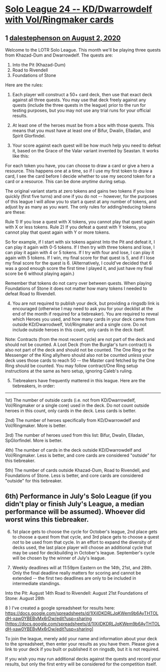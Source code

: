 # [Solo League 24 -- KD/Dwarrowdelf with VoI/Ringmaker cards](https://community.fantasyflightgames.com/topic/310180-solo-league-24-kddwarrowdelf-with-voiringmaker-cards/)

## 1 [dalestephenson on August 2, 2020](https://community.fantasyflightgames.com/topic/310180-solo-league-24-kddwarrowdelf-with-voiringmaker-cards/?do=findComment&comment=3968704)

Welcome to the LOTR Solo League. This month we'll be playing three quests from Khazad-Dum and Dwarrowdelf. The quests are:

1) Into the Pit (Khazad-Dum)
2) Road to Rivendell
3) Foundations of Stone

Here are the rules:

1) Each player will construct a 50+ card deck, then use that exact deck against all three quests. You may use that deck freely against any quests (include the three quests in the league) prior to the run for testing purposes, but you may not use any trial runs for your official results.

2) At least one of the heroes must be from a box with those quests. This means that you must have at least one of Bifur, Dwalin, Elladan, and Spirit Glorfindel.

3) Your score against each quest will be how much help you need to defeat it, based on the Grace of the Valar variant invented by Seastan. It works like this:

For each token you have, you can choose to draw a card or give a hero a resource. This happens one at a time, so if I use my first token to draw a card, I see the card before I decide whether to use my second token for a card or a resource. This can be done *anytime* during setup.

The original variant starts at zero tokens and gains two tokens if you lose quickly (first five turns) and one if you do not -- however, for the purposes of this league I will allow you to start a quest at any number of tokens, and adjust by as many as you want. The only rules for adding/reducing tokens are these:

Rule 1) If you lose a quest with X tokens, you cannot play that quest again with X or less tokens.
Rule 2) If you defeat a quest with Y tokens, you cannot play that quest again with Y or more tokens.

So for example, if I start with six tokens against Into the Pit and defeat it, I can play it again with 0-5 tokens. If I then try with three tokens and lose, I can play it again with 4 or 5 tokens. If I try with four and lose, I can play it again with 5 tokens. If I win, my final score for that quest is 5, and if I lose my final score for the quest is 6. (Alternatively, I could've decided that 6 was a good enough score the first time I played it, and just have my final score be 6 without playing again.)

Remember that tokens do not carry over between quests. When playing Foundations of Stone it does not matter how many tokens I needed to defeat Road to Rivendell.

4) You are not required to publish your deck, but providing a ringsdb link is encouraged (otherwise I may need to ask you for your decklist at the end of the month if required for a tiebreaker). You are required to reveal which Heroes you used, and how many cards in your deck came from outside KD/Dwarrodwelf, VoI/Ringmaker and a single core. Do not include outside heroes in this count, only cards in the deck itself.

Note: Contracts (from the most recent cycle) are not part of the deck and should not be counted. A Loot Deck (from the Burglar's turn contract) is also not part of the deck and should not be counted. The One Ring or the Messenger of the King ally/hero should also not be counted *unless* your deck uses those cards to reach 50 -- the Master card fetched by the One Ring should be counted. You may follow contract/One Ring setup instructions at the same as hero setup, ignoring Caleb's ruling.

5) Tiebreakers have frequently mattered in this league. Here are the tiebreakers, in order:
---
1st) The number of outside cards (i.e. not from KD/Dwarrowdelf, VoI/Ringmaker or a single core) used in the deck. Do not count outside heroes in this count, only cards in the deck. Less cards is better.

2nd) The number of heroes specifically from KD/Dwarrowdelf and VoI/Ringmaker. More is better.

3rd) The number of heroes used from this list: Bifur, Dwalin, Elladan, SpGlorfindel. More is better.

4th) The number of cards in the deck outside KD/Dwarrowdelf and VoI/Ringmaker. Less is better, and core cards are considered "outside" for this tiebreaker.

5th) The number of cards outside Khazad-Dum, Road to Rivendell, and Foundations of Stone. Less is better, and core cards are considered "outside" for this tiebreaker.

6th) Performance in July's Solo League (if you didn't play or finish July's League, a median performance will be assumed). Whoever did worst wins this tiebreaker.
---

6) 1st place gets to choose the cycle for October's league, 2nd place gets to choose a quest from that cycle, and 3rd place gets to choose a quest *not* to be used from that cycle. In an effort to expand the diversity of decks used, the last place player will choose an additional cycle that may be used for deckbuilding in October's league. September's cycle will be chosen by the winner of July's league.

7) Weekly deadlines will at 11:59pm Eastern on the 14th, 21st, and 28th. Only the final deadline really matters for scoring and cannot be extended -- the first two deadlines are only to be included in intermediate standings.

Into the Pit: August 14th
Road to Rivendell: August 21st
Foundations of Stone: August 28th

8 ) I've created a google spreadsheet for results here:
https://docs.google.com/spreadsheets/d/1IXiIDKDRLJqKWem9b6AyTHTOLdH-xaw0YBEBvMx6rDw/edit?usp=sharing [https://docs.google.com/spreadsheets/d/1IXiIDKDRLJqKWem9b6AyTHTOLdH-xaw0YBEBvMx6rDw/edit?usp=sharing]

To join the league, merely add your name and information about your deck to the spreadsheet, then enter your results as you have them. Please give a link to your deck if you built or published it on ringsdb, but it is not required.

If you wish you may run additional decks against the quests and record your results, but only the first entry will be considered for the competition itself.

